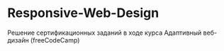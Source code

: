 # Responsive-Web-Design
Решение сертификационных заданий в ходе курса Адаптивный веб-дизайн (freeCodeCamp)
